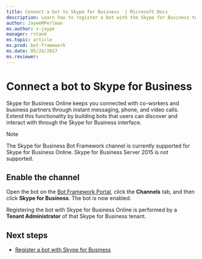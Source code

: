 ```yaml
---
title: Connect a bot to Skype for Business  | Microsoft Docs
description: Learn how to register a bot with the Skype for Business tenant.
author: JaymeMPerlman
ms.author: v-jaype
manager: rstand
ms.topic: article
ms.prod: bot-framework
ms.date: 05/24/2017
ms.reviewer:
---
```

# Connect a bot to Skype for Business

Skype for Business Online keeps you connected with co-workers and business partners through instant messaging, phone, and video calls. Extend this functionality by building bots that users can discover and interact with through the Skype for Business interface.

> [!NOTE]
> The Skype for Business Bot Framework channel is currently supported for Skype for Business Online. Skype for Business Server 2015 is not supported. 

## Enable the channel

Open the bot on the [Bot Framework Portal](https://dev.botframework.com/), click the **Channels** tab, and then click **Skype for Business**. The bot is now enabled. 

Registering the bot with Skype for Business Online is performed by a **Tenant Administrator** of that Skype for Business tenant.

## Next steps
* [Register a bot with Skype for Business](https://msdn.microsoft.com/en-us/skype/Skype-For-Business-Bot-Framework/docs/overview)







